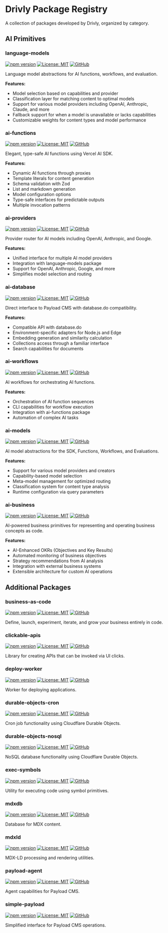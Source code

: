 # Drivly Package Registry

A collection of packages developed by Drivly, organized by category.

## AI Primitives

### language-models
[![npm version](https://img.shields.io/npm/v/language-models.svg)](https://www.npmjs.com/package/language-models)
[![License: MIT](https://img.shields.io/badge/License-MIT-blue.svg)](https://opensource.org/licenses/MIT)
[![GitHub](https://img.shields.io/badge/GitHub-Repository-black?logo=github)](https://github.com/drivly/ai/tree/main/pkgs/language-models)

Language model abstractions for AI functions, workflows, and evaluation.

**Features:**
- Model selection based on capabilities and provider
- Classification layer for matching content to optimal models
- Support for various model providers including OpenAI, Anthropic, Claude, and more
- Fallback support for when a model is unavailable or lacks capabilities
- Customizable weights for content types and model performance

### ai-functions
[![npm version](https://img.shields.io/npm/v/ai-functions.svg)](https://www.npmjs.com/package/ai-functions)
[![License: MIT](https://img.shields.io/badge/License-MIT-blue.svg)](https://opensource.org/licenses/MIT)
[![GitHub](https://img.shields.io/badge/GitHub-Repository-black?logo=github)](https://github.com/drivly/ai/tree/main/pkgs/ai-functions)

Elegant, type-safe AI functions using Vercel AI SDK.

**Features:**
- Dynamic AI functions through proxies
- Template literals for content generation
- Schema validation with Zod
- List and markdown generation
- Model configuration options
- Type-safe interfaces for predictable outputs
- Multiple invocation patterns

### ai-providers
[![npm version](https://img.shields.io/npm/v/ai-providers.svg)](https://www.npmjs.com/package/ai-providers)
[![License: MIT](https://img.shields.io/badge/License-MIT-blue.svg)](https://opensource.org/licenses/MIT)
[![GitHub](https://img.shields.io/badge/GitHub-Repository-black?logo=github)](https://github.com/drivly/ai/tree/main/pkgs/ai-providers)

Provider router for AI models including OpenAI, Anthropic, and Google.

**Features:**
- Unified interface for multiple AI model providers
- Integration with language-models package
- Support for OpenAI, Anthropic, Google, and more
- Simplifies model selection and routing

### ai-database
[![npm version](https://img.shields.io/npm/v/ai-database.svg)](https://www.npmjs.com/package/ai-database)
[![License: MIT](https://img.shields.io/badge/License-MIT-blue.svg)](https://opensource.org/licenses/MIT)
[![GitHub](https://img.shields.io/badge/GitHub-Repository-black?logo=github)](https://github.com/drivly/ai/tree/main/pkgs/ai-database)

Direct interface to Payload CMS with database.do compatibility.

**Features:**
- Compatible API with database.do
- Environment-specific adapters for Node.js and Edge
- Embedding generation and similarity calculation
- Collections access through a familiar interface
- Search capabilities for documents

### ai-workflows
[![npm version](https://img.shields.io/npm/v/ai-workflows.svg)](https://www.npmjs.com/package/ai-workflows)
[![License: MIT](https://img.shields.io/badge/License-MIT-blue.svg)](https://opensource.org/licenses/MIT)
[![GitHub](https://img.shields.io/badge/GitHub-Repository-black?logo=github)](https://github.com/drivly/ai/tree/main/pkgs/ai-workflows)

AI workflows for orchestrating AI functions.

**Features:**
- Orchestration of AI function sequences
- CLI capabilities for workflow execution
- Integration with ai-functions package
- Automation of complex AI tasks

### ai-models
[![npm version](https://img.shields.io/npm/v/ai-models.svg)](https://www.npmjs.com/package/ai-models)
[![License: MIT](https://img.shields.io/badge/License-MIT-blue.svg)](https://opensource.org/licenses/MIT)
[![GitHub](https://img.shields.io/badge/GitHub-Repository-black?logo=github)](https://github.com/drivly/ai/tree/main/pkgs/ai-models)

AI model abstractions for the SDK, Functions, Workflows, and Evaluations.

**Features:**
- Support for various model providers and creators
- Capability-based model selection
- Meta-model management for optimized routing
- Classification system for content type analysis
- Runtime configuration via query parameters

### ai-business
[![npm version](https://img.shields.io/npm/v/ai-business.svg)](https://www.npmjs.com/package/ai-business)
[![License: MIT](https://img.shields.io/badge/License-MIT-blue.svg)](https://opensource.org/licenses/MIT)
[![GitHub](https://img.shields.io/badge/GitHub-Repository-black?logo=github)](https://github.com/drivly/ai/tree/main/pkgs/ai-business)

AI-powered business primitives for representing and operating business concepts as code.

**Features:**
- AI-Enhanced OKRs (Objectives and Key Results)
- Automated monitoring of business objectives
- Strategy recommendations from AI analysis
- Integration with external business systems
- Extensible architecture for custom AI operations

## Additional Packages

### business-as-code
[![npm version](https://img.shields.io/npm/v/business-as-code.svg)](https://www.npmjs.com/package/business-as-code)
[![License: MIT](https://img.shields.io/badge/License-MIT-blue.svg)](https://opensource.org/licenses/MIT)
[![GitHub](https://img.shields.io/badge/GitHub-Repository-black?logo=github)](https://github.com/drivly/ai/tree/main/pkgs/business-as-code)

Define, launch, experiment, iterate, and grow your business entirely in code.

### clickable-apis
[![npm version](https://img.shields.io/npm/v/clickable-apis.svg)](https://www.npmjs.com/package/clickable-apis)
[![License: MIT](https://img.shields.io/badge/License-MIT-blue.svg)](https://opensource.org/licenses/MIT)
[![GitHub](https://img.shields.io/badge/GitHub-Repository-black?logo=github)](https://github.com/drivly/ai/tree/main/pkgs/clickable-apis)

Library for creating APIs that can be invoked via UI clicks.

### deploy-worker
[![npm version](https://img.shields.io/npm/v/deploy-worker.svg)](https://www.npmjs.com/package/deploy-worker)
[![License: MIT](https://img.shields.io/badge/License-MIT-blue.svg)](https://opensource.org/licenses/MIT)
[![GitHub](https://img.shields.io/badge/GitHub-Repository-black?logo=github)](https://github.com/drivly/ai/tree/main/pkgs/deploy-worker)

Worker for deploying applications.

### durable-objects-cron
[![npm version](https://img.shields.io/npm/v/durable-objects-cron.svg)](https://www.npmjs.com/package/durable-objects-cron)
[![License: MIT](https://img.shields.io/badge/License-MIT-blue.svg)](https://opensource.org/licenses/MIT)
[![GitHub](https://img.shields.io/badge/GitHub-Repository-black?logo=github)](https://github.com/drivly/ai/tree/main/pkgs/durable-objects-cron)

Cron job functionality using Cloudflare Durable Objects.

### durable-objects-nosql
[![npm version](https://img.shields.io/npm/v/durable-objects-nosql.svg)](https://www.npmjs.com/package/durable-objects-nosql)
[![License: MIT](https://img.shields.io/badge/License-MIT-blue.svg)](https://opensource.org/licenses/MIT)
[![GitHub](https://img.shields.io/badge/GitHub-Repository-black?logo=github)](https://github.com/drivly/ai/tree/main/pkgs/durable-objects-nosql)

NoSQL database functionality using Cloudflare Durable Objects.

### exec-symbols
[![npm version](https://img.shields.io/npm/v/exec-symbols.svg)](https://www.npmjs.com/package/exec-symbols)
[![License: MIT](https://img.shields.io/badge/License-MIT-blue.svg)](https://opensource.org/licenses/MIT)
[![GitHub](https://img.shields.io/badge/GitHub-Repository-black?logo=github)](https://github.com/drivly/ai/tree/main/pkgs/exec-symbols)

Utility for executing code using symbol primitives.

### mdxdb
[![npm version](https://img.shields.io/npm/v/mdxdb.svg)](https://www.npmjs.com/package/mdxdb)
[![License: MIT](https://img.shields.io/badge/License-MIT-blue.svg)](https://opensource.org/licenses/MIT)
[![GitHub](https://img.shields.io/badge/GitHub-Repository-black?logo=github)](https://github.com/drivly/ai/tree/main/pkgs/mdxdb)

Database for MDX content.

### mdxld
[![npm version](https://img.shields.io/npm/v/mdxld.svg)](https://www.npmjs.com/package/mdxld)
[![License: MIT](https://img.shields.io/badge/License-MIT-blue.svg)](https://opensource.org/licenses/MIT)
[![GitHub](https://img.shields.io/badge/GitHub-Repository-black?logo=github)](https://github.com/drivly/ai/tree/main/pkgs/mdxld)

MDX-LD processing and rendering utilities.

### payload-agent
[![npm version](https://img.shields.io/npm/v/payload-agent.svg)](https://www.npmjs.com/package/payload-agent)
[![License: MIT](https://img.shields.io/badge/License-MIT-blue.svg)](https://opensource.org/licenses/MIT)
[![GitHub](https://img.shields.io/badge/GitHub-Repository-black?logo=github)](https://github.com/drivly/ai/tree/main/pkgs/payload-agent)

Agent capabilities for Payload CMS.

### simple-payload
[![npm version](https://img.shields.io/npm/v/simple-payload.svg)](https://www.npmjs.com/package/simple-payload)
[![License: MIT](https://img.shields.io/badge/License-MIT-blue.svg)](https://opensource.org/licenses/MIT)
[![GitHub](https://img.shields.io/badge/GitHub-Repository-black?logo=github)](https://github.com/drivly/ai/tree/main/pkgs/simple-payload)

Simplified interface for Payload CMS operations.
